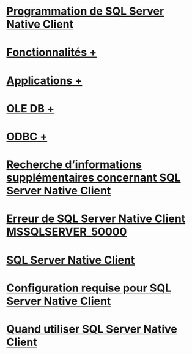 # [Programmation de SQL Server Native Client](sql-server-native-client-programming.md)

# [Fonctionnalités +](../../relational-databases/native-client/features/sql-server-native-client-features.md)
# [Applications +](../../relational-databases/native-client/applications/building-applications-with-sql-server-native-client.md)
# [OLE DB +](../../relational-databases/native-client/ole-db/sql-server-native-client-ole-db.md)
# [ODBC +](../../relational-databases/native-client/odbc/sql-server-native-client-odbc.md)

# [Recherche d’informations supplémentaires concernant SQL Server Native Client](finding-more-sql-server-native-client-information.md)
# [Erreur de SQL Server Native Client MSSQLSERVER_50000](sql-server-native-client-error-mssqlserver-50000.md)
# [SQL Server Native Client](sql-server-native-client.md)
# [Configuration requise pour SQL Server Native Client](system-requirements-for-sql-server-native-client.md)
# [Quand utiliser SQL Server Native Client](when-to-use-sql-server-native-client.md)
